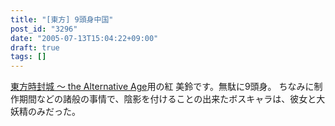 ```yaml
---
title: "[東方] 9頭身中国"
post_id: "3296"
date: "2005-07-13T15:04:22+09:00"
draft: true
tags: []
---
```



[東方時封城 ～ the Alternative Age](https://danmaq.com/!/thA/)用の紅 美鈴です。無駄に9頭身。 ちなみに制作期間などの諸般の事情で、陰影を付けることの出来たボスキャラは、彼女と大妖精のみだった。

